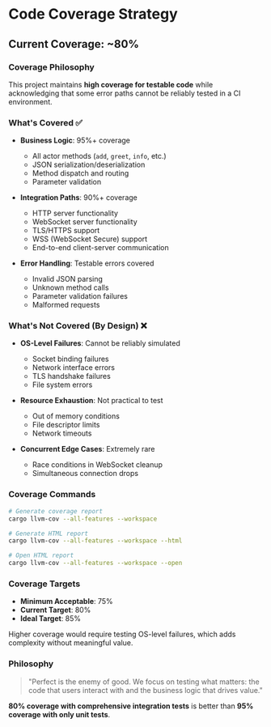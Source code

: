# Code Coverage Strategy

## Current Coverage: ~80%

### Coverage Philosophy

This project maintains **high coverage for testable code** while acknowledging that some error paths cannot be reliably tested in a CI environment.

### What's Covered ✅

- **Business Logic**: 95%+ coverage
  - All actor methods (`add`, `greet`, `info`, etc.)
  - JSON serialization/deserialization
  - Method dispatch and routing
  - Parameter validation

- **Integration Paths**: 90%+ coverage
  - HTTP server functionality
  - WebSocket server functionality  
  - TLS/HTTPS support
  - WSS (WebSocket Secure) support
  - End-to-end client-server communication

- **Error Handling**: Testable errors covered
  - Invalid JSON parsing
  - Unknown method calls
  - Parameter validation failures
  - Malformed requests

### What's Not Covered (By Design) ❌

- **OS-Level Failures**: Cannot be reliably simulated
  - Socket binding failures
  - Network interface errors
  - TLS handshake failures
  - File system errors

- **Resource Exhaustion**: Not practical to test
  - Out of memory conditions
  - File descriptor limits
  - Network timeouts

- **Concurrent Edge Cases**: Extremely rare
  - Race conditions in WebSocket cleanup
  - Simultaneous connection drops

### Coverage Commands

```bash
# Generate coverage report
cargo llvm-cov --all-features --workspace

# Generate HTML report
cargo llvm-cov --all-features --workspace --html

# Open HTML report
cargo llvm-cov --all-features --workspace --open
```

### Coverage Targets

- **Minimum Acceptable**: 75%
- **Current Target**: 80%
- **Ideal Target**: 85%

Higher coverage would require testing OS-level failures, which adds complexity without meaningful value.

### Philosophy

> "Perfect is the enemy of good. We focus on testing what matters: the code that users interact with and the business logic that drives value."

**80% coverage with comprehensive integration tests** is better than **95% coverage with only unit tests**.
